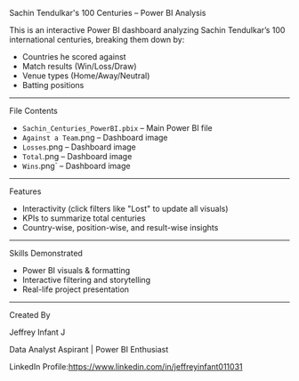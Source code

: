Sachin Tendulkar's 100 Centuries – Power BI Analysis

This is an interactive Power BI dashboard analyzing Sachin Tendulkar’s 100 international centuries, breaking them down by:

- Countries he scored against
- Match results (Win/Loss/Draw)
- Venue types (Home/Away/Neutral)
- Batting positions

---

File Contents

- `Sachin_Centuries_PowerBI.pbix` – Main Power BI file
- `Against a Team`.png – Dashboard image
- `Losses`.png – Dashboard image
- `Total`.png – Dashboard image
- `Wins`.png` – Dashboard image

---

Features

- Interactivity (click filters like "Lost" to update all visuals)
- KPIs to summarize total centuries
- Country-wise, position-wise, and result-wise insights

---

Skills Demonstrated

- Power BI visuals & formatting
- Interactive filtering and storytelling
- Real-life project presentation

---

Created By

Jeffrey Infant J  

Data Analyst Aspirant | Power BI Enthusiast  

LinkedIn Profile:https://www.linkedin.com/in/jeffreyinfant011031

